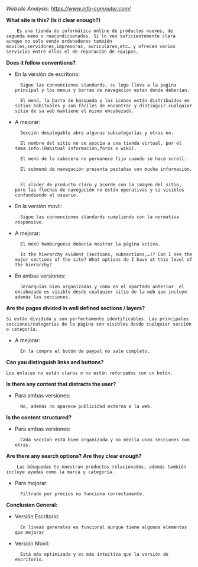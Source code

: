 *Website Analysis: https://www.info-computer.com/*

**What site is this? (Is it clear enough?)**

        Es una tienda de informática online de productos nuevos, de segunda mano o reacondicionados. Si lo veo suficientemente clara aunque no solo vende ordenadores también moviles,servidores,impresoras, auriculares,etc… y ofrecen varios servicios entre ellos el de reparación de equipos.

**Does it follow conventions?**

- En la versión de escritorio:

        Sigue las convenciones standards, su logo lleva a la pagina principal y los menus y barras de navegacion estan donde deberían.

        El menú, la barra de búsqueda y los iconos están distribuidos en sitios habítuales y son fáciles de encontrar y distinguir.cualquier sitio de su web mantiene el mismo encabezado.

- A mejorar:

        Sección desplegable abre algunas subcategorías y otras no.

        El nombre del sitio no se asocia a una tienda virtual, por el tema info.(Habitual información,foros o wiki).

        El menú de la cabecera no permanece fijo cuando se hace scroll.

        El submenú de navegación presenta pestañas con mucha información.


        El slider de producto claro y acorde con la imagen del sitio, pero las flechas de navegación no están operativas y si visibles confundiendo al usuario.


- En la versión movil:


        Sigue las convenciones standards cumpliendo con la normativa responsive.

- A mejorar:


        El menú hamburguesa debería mostrar la página activa.

        Is the hierarchy evident (sections, subsections,…)? Can I see the major sections of the site? What options do I have at this level of the hierarchy?

- En ambas versiones:

        Jerarquías bien organizadas y como en el apartado anterior  el encabezado es visible desde cualquier sitio de la web que incluye además las secciones. 


**Are the pages divided in well defined sections / layers?**

    Si están dividida y son perfectamente identificables. Las principales secciones/categorías de la página son visibles desde cualquier sección o categoría.

- A mejorar:

        En la compra el botón de paypal no sale completo.


**Can you distinguish links and buttons?**

    Los enlaces no están claros o no están reforzados con un botón.


**Is there any content that distracts the user?**

- Para ambas versiones:

        No, además no aparece publicidad externa a la web.


**Is the content structured?**

- Para ambas versiones:

        Cada seccíon está bien organizada y no mezcla unas secciones con otras.


**Are there any search options? Are they clear enough?**

        Las búsquedas te muestran productos relacionados, además también incluye ayudas como la marca y categoría.

- Para mejorar:

        Filtrado por precios no funciona correctamente.


**Conclusion General:**

- Versión Escritorio:

        En lineas generales es funcional aunque tiene algunos elementos que mejorar

- Versión Movil:

        Está más optimizada y es más intuitiva que la versión de escritorio. 